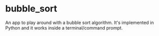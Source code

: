 # bubble_sort
An app to play around with a bubble sort algorithm. It's implemented in Python and it works inside a terminal/command prompt.
